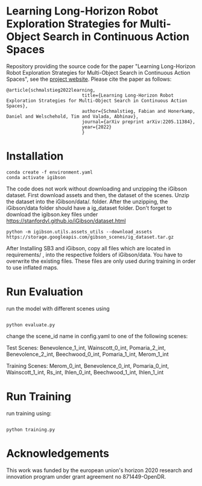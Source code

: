 # Learning Long-Horizon Robot Exploration Strategies for Multi-Object Search in Continuous Action Spaces

Repository providing the source code for the paper "Learning Long-Horizon Robot Exploration Strategies for Multi-Object Search in Continuous Action Spaces", see the [project website](http://multi-object-search.cs.uni-freiburg.de). Please cite the paper as follows:

    @article{schmalstieg2022learning,
  								title={Learning Long-Horizon Robot Exploration Strategies for Multi-Object Search in Continuous Action Spaces},
  								author={Schmalstieg, Fabian and Honerkamp, Daniel and Welschehold, Tim and Valada, Abhinav},
  								journal={arXiv preprint arXiv:2205.11384},
  								year={2022}
								}
    
# Installation

```
conda create -f environment.yaml
conda activate igibson
```

The code does not work without downloading and unzipping the iGibson dataset.
First download assets and then, the dataset of the scenes. 
Unzip the dataset into the iGibson/data/. folder. After the unzipping, the iGibson/data folder should have a ig_dataset folder.
Don't forget to download the igibson.key files under https://stanfordvl.github.io/iGibson/dataset.html
 
```
python -m igibson.utils.assets_utils --download_assets
https://storage.googleapis.com/gibson_scenes/ig_dataset.tar.gz
```

After Installing SB3 and iGibson, copy all files which are located in requirements/ , into the respective folders of iGibson/data. You have to overwrite the existing files. 
These files are only used during training in order to use inflated maps.


# Run Evaluation

run the model with different scenes using 

```

python evaluate.py

```

change the scene_id name in config.yaml to one of the following scenes:

Test Scenes:
Benevolence_1_int, Wainscott_0_int, Pomaria_2_int, Benevolence_2_int, Beechwood_0_int, Pomaria_1_int, Merom_1_int

Training Scenes:
Merom_0_int, Benevolence_0_int, Pomaria_0_int, Wainscott_1_int, Rs_int, Ihlen_0_int, Beechwood_1_int, Ihlen_1_int

# Run Training

run training using:

```

python training.py

```


# Acknowledgements

This work was funded by the european union's horizon 2020 research and innovation program under grant agreement no 871449-OpenDR.
